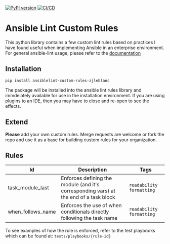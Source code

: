 [![PyPI version](https://img.shields.io/pypi/v/ansiblelint-custom-rules-zjleblanc.svg)](https://pypi.org/project/ansiblelint-custom-rules-zjleblanc)
[![CI/CD](https://github.com/zjleblanc/ansible-lint-rules/actions/workflows/master.yml/badge.svg?branch=master&event=push)](https://github.com/zjleblanc/ansible-lint-rules/actions/workflows/master.yml)

# Ansible Lint Custom Rules

This python library contains a few custom lint rules based on practices I have found useful when implementing Ansible in an enterprise environment. For general ansible-lint usage, please refer to the [documentation](https://ansible-lint.readthedocs.io/)

## Installation

`pip install ansiblelint-custom-rules-zjleblanc`

The package will be installed into the ansible lint rules library and immdeiately available for use in the installation environment. If you are using plugins to an IDE, then you may have to close and re-open to see the effects.

## Extend

**Please** add your own custom rules. Merge requests are welcome or fork the repo and use it as a base for building custom rules for your organization.

## Rules

| Id | Description | Tags |
| --- | --- | --- |
| task_module_last | Enforces defining the module (and it's corresponding vars) at the end of a task block | `readability` `formatting` |
| when_follows_name | Enforces the use of when conditionals directly following the task name |  `readability` `formatting` | 

To see examples of how the rule is enforced, refer to the test playbooks which can be found at: `tests/playbooks/{rule-id}`
